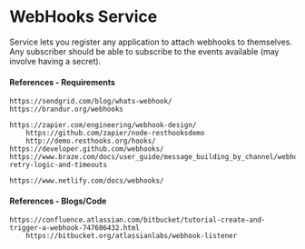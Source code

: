 # WebHooks Service

Service lets you register any application to attach webhooks to themselves. Any subscriber should be able to subscribe to the events available \(may involve having a secret\).

#### References - Requirements

```
https://sendgrid.com/blog/whats-webhook/
https://brandur.org/webhooks

https://zapier.com/engineering/webhook-design/
    https://github.com/zapier/node-resthooksdemo
    http://demo.resthooks.org/hooks/
https://developer.github.com/webhooks/
https://www.braze.com/docs/user_guide/message_building_by_channel/webhooks/creating_a_webhook/#errors-retry-logic-and-timeouts

https://www.netlify.com/docs/webhooks/
```

#### References - Blogs/Code

```
https://confluence.atlassian.com/bitbucket/tutorial-create-and-trigger-a-webhook-747606432.html
    https://bitbucket.org/atlassianlabs/webhook-listener
```



